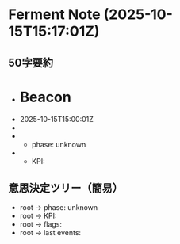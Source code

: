 # Ferment Note (2025-10-15T15:17:01Z)

## 50字要約
- # Beacon
- 2025-10-15T15:00:01Z
- 
- - phase: unknown
- - KPI:

## 意思決定ツリー（簡易）
- root -> phase: unknown
- root -> KPI:
- root -> flags:
- root -> last events:
